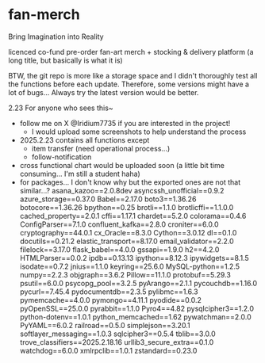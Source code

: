 # fan-merch

Bring Imagination into Reality

licenced co-fund pre-order fan-art merch + stocking & delivery platform
(a long title, but basically is what it is)

BTW, the git repo is more like a storage space and I didn't thoroughly test all the functions before each update. Therefore, some versions might have a lot of bugs... Always try the latest version would be better.


2.23
For anyone who sees this~
- follow me on X @Iridium7735 if you are interested in the project!
    - I would upload some screenshots to help understand the process
- 2025.2.23 contains all functions except
    - item transfer (need operational process...)
    - follow-notification
- cross functional chart would be uploaded soon (a little bit time consuming... I'm still a student haha)
- for packages... I don't know why but the exported ones are not that similar...?
    asana_kazoo==2.0.8dev
    asyncssh_unofficial==0.9.2
    azure_storage==0.37.0
    Babel==2.17.0
    boto3==1.36.26
    botocore==1.36.26
    bpython==0.25
    brotli==1.1.0
    brotlicffi==1.1.0.0
    cached_property==2.0.1
    cffi==1.17.1
    chardet==5.2.0
    colorama==0.4.6
    ConfigParser==7.1.0
    confluent_kafka==2.8.0
    croniter==6.0.0
    cryptography==44.0.1
    cx_Oracle==8.3.0
    Cython==3.0.12
    dl==0.1.0
    docutils==0.21.2
    elastic_transport==8.17.0
    email_validator==2.2.0
    filelock==3.17.0
    flask_babel==4.0.0
    gssapi==1.9.0
    h2==4.2.0
    HTMLParser==0.0.2
    ipdb==0.13.13
    ipython==8.12.3
    ipywidgets==8.1.5
    isodate==0.7.2
    jnius==1.1.0
    keyring==25.6.0
    MySQL-python==1.2.5
    numpy==2.2.3
    objgraph==3.6.2
    Pillow==11.1.0
    protobuf==5.29.3
    psutil==6.0.0
    psycopg_pool==3.2.5
    pyArango==2.1.1
    pycouchdb==1.16.0
    pycurl==7.45.4
    pydocumentdb==2.3.5
    pylibmc==1.6.3
    pymemcache==4.0.0
    pymongo==4.11.1
    pyodide==0.0.2
    pyOpenSSL==25.0.0
    pyrabbit==1.1.0
    Pyro4==4.82
    pysqlcipher3==1.2.0
    python-dotenv==1.0.1
    python_memcached==1.62
    pywatchman==2.0.0
    PyYAML==6.0.2
    railroad==0.5.0
    simplejson==3.20.1
    softlayer_messaging==1.0.3
    sqlcipher3==0.5.4
    tblib==3.0.0
    trove_classifiers==2025.2.18.16
    urllib3_secure_extra==0.1.0
    watchdog==6.0.0
    xmlrpclib==1.0.1
    zstandard==0.23.0
